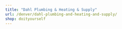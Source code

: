 ```yaml
---
title: "Dahl Plumbing & Heating & Supply"
url: /denver/dahl-plumbing-and-heating-and-supply/
shop: doityourself
---
```

